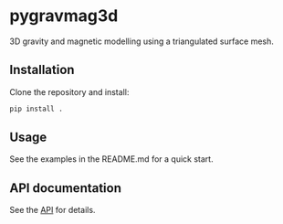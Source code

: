 # pygravmag3d

3D gravity and magnetic modelling using a triangulated surface mesh.

## Installation
Clone the repository and install:

```bash
pip install .
```
## Usage

See the examples in the README.md for a quick start.

## API documentation

See the [API](reference.md) for details.